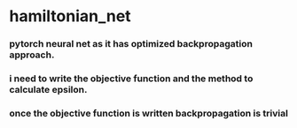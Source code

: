 # hamiltonian_net

### pytorch neural net as it has optimized backpropagation approach.
### i need to write the objective function and the method to calculate  epsilon.
### once the objective function is written backpropagation is trivial
